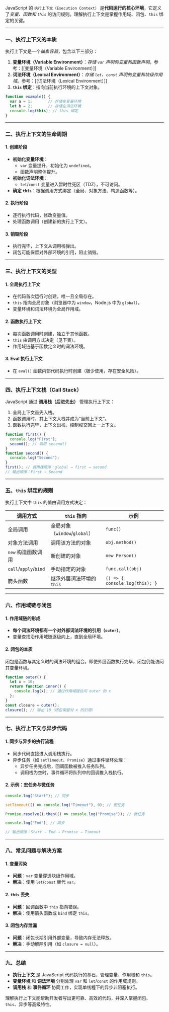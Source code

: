 JavaScript 的 `执行上下文（Execution Context）` 是**代码运行的核心环境**，它定义了*变量、函数和 `this`* 的访问规则。理解执行上下文是掌握作用域、闭包、`this` 绑定的关键。

---

### 一、执行上下文的本质
执行上下文是一个*抽象容器*，包含以下三部分：
1. **变量环境（Variable Environment）**：*存储 `var` 声明的变量和函数声明*。参考：[[变量环境（Variable Environment）]]
2. **词法环境（Lexical Environment）**：*存储 `let`、`const` 声明的变量和块级作用域*。参考：[[词法环境（Lexical Environment）]]
3. **`this` 绑定**：指向当前执行环境的上下文对象。

```javascript
function example() {
  var a = 1;       // 存储在变量环境
  let b = 2;       // 存储在词法环境
  console.log(this); // this 绑定
}
```

---

### 二、执行上下文的生命周期
#### 1. **创建阶段**
- **初始化变量环境**：
  - `var` 变量提升，初始化为 `undefined`。
  - 函数声明整体提升。
- **初始化词法环境**：
  - `let`/`const` 变量进入暂时性死区（TDZ），不可访问。
- **确定 `this`**：根据调用方式绑定（全局、对象方法、构造函数等）。

#### 2. **执行阶段**
- 逐行执行代码，修改变量值。
- 处理函数调用（创建新的执行上下文）。

#### 3. **销毁阶段**
- 执行完毕，上下文从调用栈弹出。
- 闭包可能保留对外部环境的引用，阻止销毁。

---

### 三、执行上下文的类型
#### 1. 全局执行上下文
- 在代码首次运行时创建，唯一且全局存在。
- `this` 指向全局对象（浏览器中为 `window`，Node.js 中为 `global`）。
- 变量环境和词法环境为全局作用域。

#### 2. 函数执行上下文
- 每次函数调用时创建，独立于其他函数。
- `this` 由调用方式决定（见下表）。
- 作用域链基于函数定义时的词法环境。

#### 3. Eval 执行上下文
- 在 `eval()` 函数内部代码执行时创建（极少使用，存在安全风险）。

---

### 四、执行上下文栈（Call Stack）
JavaScript 通过 **调用栈（后进先出）** 管理执行上下文：
1. 全局上下文首先入栈。
2. 函数调用时，其上下文入栈并成为“当前上下文”。
3. 函数执行完毕，上下文出栈，控制权交回上一上下文。

```javascript
function first() {
  console.log("First");
  second(); // 调用 second()
}
function second() {
  console.log("Second");
}
first(); // 调用栈顺序：global → first → second
// 输出顺序：First → Second
```

---

### 五、`this` 绑定的规则
执行上下文中 `this` 的值由调用方式决定：

| **调用方式**           | **`this` 指向**               | 示例                          |
|------------------------|------------------------------|-------------------------------|
| 全局调用               | 全局对象（`window`/`global`） | `func()`                      |
| 对象方法调用           | 调用该方法的对象              | `obj.method()`                |
| `new` 构造函数调用     | 新创建的对象                  | `new Person()`                |
| `call`/`apply`/`bind`  | 手动指定的对象                | `func.call(obj)`              |
| 箭头函数               | 继承外层词法环境的 `this`     | `() => { console.log(this); }` |

---

### 六、作用域链与闭包
#### 1. 作用域链的形成
- **每个词法环境都有一个对外部词法环境的引用（`outer`）**。
- 变量查找沿作用域链逐级向上，直到全局环境。

#### 2. 闭包的本质
闭包是函数与其定义时的词法环境的组合。即使外层函数执行完毕，闭包仍能访问其变量环境。

```javascript
function outer() {
  let x = 10;
  return function inner() {
    console.log(x); // 通过作用域链访问 outer 的 x
  };
}
const closure = outer();
closure(); // 输出 10（闭包保留对 x 的引用）
```

---

### 七、执行上下文与异步代码
#### 1. 同步与异步的执行流程
- 同步代码直接进入调用栈执行。
- 异步任务（如 `setTimeout`、`Promise`）通过事件循环处理：
  - 异步任务完成后，回调函数被推入任务队列。
  - 调用栈为空时，事件循环将队列中的回调推入栈执行。

#### 2. 示例：宏任务与微任务
```javascript
console.log("Start"); // 同步

setTimeout(() => console.log("Timeout"), 0); // 宏任务

Promise.resolve().then(() => console.log("Promise")); // 微任务

console.log("End"); // 同步

// 输出顺序：Start → End → Promise → Timeout
```

---

### 八、常见问题与解决方案
#### 1. 变量污染
- **问题**：`var` 变量穿透块级作用域。
- **解决**：使用 `let`/`const` 替代 `var`。

#### 2. `this` 丢失
- **问题**：回调函数中 `this` 指向错误。
- **解决**：使用箭头函数或 `bind` 绑定 `this`。

#### 3. 闭包内存泄漏
- **问题**：闭包长期引用外部变量，导致内存无法释放。
- **解决**：手动解除引用（如 `closure = null`）。

---

### 九、总结
- **执行上下文** 是 JavaScript 代码执行的基石，管理变量、作用域和 `this`。
- **变量环境** 和 **词法环境** 分别处理 `var` 和 `let`/`const` 的作用域规则。
- **调用栈** 和 **事件循环** 协同工作，实现单线程下的异步非阻塞执行。

理解执行上下文能帮助开发者写出更可靠、高效的代码，并深入掌握闭包、`this`、异步等高级特性。